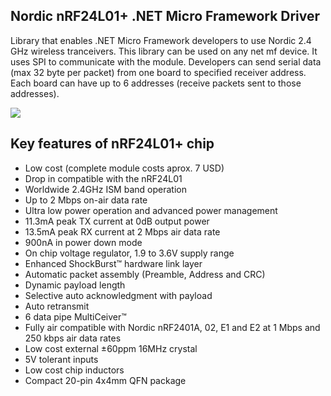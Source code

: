 ## 	Nordic nRF24L01+ .NET Micro Framework Driver

Library that enables .NET Micro Framework developers to use Nordic 2.4 GHz wireless tranceivers. This library can be used on any net mf device. It uses SPI to communicate with the module. Developers can send serial data (max 32 byte per packet) from one board to specified receiver address. Each board can have up to 6 addresses (receive packets sent to those addresses).

![](http://i.imgur.com/rxupWVV.png)

## Key features of nRF24L01+ chip

* Low cost (complete module costs aprox. 7 USD)
* Drop in compatible with the nRF24L01
* Worldwide 2.4GHz ISM band operation
* Up to 2 Mbps on-air data rate
* Ultra low power operation and advanced power management
* 11.3mA peak TX current at 0dB output power
* 13.5mA peak RX current at 2 Mbps air data rate
* 900nA in power down mode
* On chip voltage regulator, 1.9 to 3.6V supply range
* Enhanced ShockBurst™ hardware link layer
* Automatic packet assembly (Preamble, Address and CRC)
* Dynamic payload length
* Selective auto acknowledgment with payload
* Auto retransmit
* 6 data pipe MultiCeiver™
* Fully air compatible with Nordic nRF2401A, 02, E1 and E2 at 1 Mbps and 250 kbps air data rates
* Low cost external ±60ppm 16MHz crystal
* 5V tolerant inputs
* Low cost chip inductors
* Compact 20-pin 4x4mm QFN package
